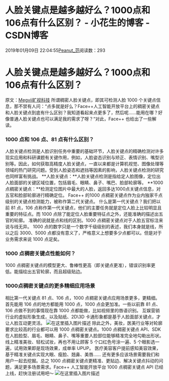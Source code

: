 
# 人脸关键点是越多越好么？1000点和106点有什么区别？ - 小花生的博客 - CSDN博客


2019年01月09日 22:04:55[Peanut_范](https://me.csdn.net/u013841196)阅读数：293


# 人脸关键点是越多越好么？1000点和106点有什么区别？
原文：[Megvii旷视科技](https://mp.weixin.qq.com/s?__biz=MzA3NjIzMTk0NA==&mid=2651648774&idx=1&sn=871c81f7d153bf5696a21492de31751a&chksm=849c3761b3ebbe77008409296860be63e783fb05884717eee38fb67404efff1d4382fa7b5133&scene=0&xtrack=1#rd)
所谓稠密人脸关键点，即其可检测人脸 1000 个关键点信息，那不禁有人问：“点多就是好么？Face++人工智能开放平台上的稠密关键点和人脸关键点到底有什么区别？我知道看起来点更多了，然后呢……能用在哪？好像普通人脸关键点也可以满足我的需求了呀？“对此，Face++ 也给出了一些解读。
### 1000 点和 106 点、81 点有什么区别？
人脸关键点检测是人脸识别任务中重要的基础环节，人脸关键点的精确检测对许多现实应用和科研课题有关键作用，例如，人脸姿态识别与矫正、表情识别、嘴型识别等。因此，如何获取高精度人脸关键点，一直以来都是计算机视觉、图像处理等领域的热门研究问题。受到人脸姿态和遮挡等因素的影响，人脸关键点检测的研究也同样富有挑战。
**人脸关键点：**人脸关键点检测是指给定人脸图像，定位出人脸面部的关键区域位置，包括眉毛、眼睛、鼻子、嘴巴、脸部轮廓等。
**1000点稠密关键点：**检测定位图片中最大的人脸，返回多达1000点关键点信息，对五官和脸部轮廓进行精确定位。
Face++ 的1000 点稠密关键点作为业内独家千点级别的关键点检测能力，被称作第二代关键点。
什么是第一代关键点？我们把以前 81 点，106 点称作第一代关键点，他们的主要任务就是定位人脸上比较明显且重要的特征点。而 1000 点除了能定位人脸重要特征点之外，还能准确的描述出五官的轮廓。 准确的说就是点和线的区别。1000 点稠密关键点对于人脸五官标注来说与线无异。
1000 点的数字只是一个数字千级级别的表述，我们本身就是线，所以之后 3000、5000 点都没有意义了，严格意义上想要多少点都可以。但是对于业务需求来说 1000 点足矣。
### 1000 点稠密关键点性能如何？
1000 点稠密关键点的模型更大、鲁棒性更高（即关键点更准），错误识别率更低。能描绘出五官轮廓，而且超级贴边。
### 1000点稠密关键点的更多精细应用场景
相比第一代关键点 81 点、106 点，1000 点稠密关键点应用场景更多，更精细。
首先能用 106 点的地方都能用 1000 点，1000 点会更加准。一些以前靠 81 点、106 点做不到的事情现在靠 1000 点都能做，比如视频里的唇语识别。
互娱营销行业的虚拟形象生成，以及贴纸、2D\3D 卡通形象都是基于人脸面部关键点，才让人脸互动更灵活。
![在这里插入图片描述](https://img-blog.csdnimg.cn/2019010922012621.png?x-oss-process=image/watermark,type_ZmFuZ3poZW5naGVpdGk,shadow_10,text_aHR0cHM6Ly9ibG9nLmNzZG4ubmV0L3UwMTM4NDExOTY=,size_16,color_FFFFFF,t_70)
除此之外，美妆，医美行业等对轮廓要求比较高的行业都可以用 1000 点稠密关键点。1000 点稠密关键点 API、SDK 在人脸脸型、眉毛、眼睛、鼻子、嘴等重要人脸部位能够精准完全地勾勒出形状。
[
](https://img-blog.csdnimg.cn/2019010922012621.png?x-oss-process=image/watermark,type_ZmFuZ3poZW5naGVpdGk,shadow_10,text_aHR0cHM6Ly9ibG9nLmNzZG4ubmV0L3UwMTM4NDExOTY=,size_16,color_FFFFFF,t_70)线上精准美妆、轻松试妆，再也不用让顾客 5 个口红色号涂一遍、5 个眼影选一遍，试用效果即是现场效果，成单率 UPUP。
[
](https://img-blog.csdnimg.cn/2019010922012621.png?x-oss-process=image/watermark,type_ZmFuZ3poZW5naGVpdGk,shadow_10,text_aHR0cHM6Ly9ibG9nLmNzZG4ubmV0L3UwMTM4NDExOTY=,size_16,color_FFFFFF,t_70)医疗美容客户提前感知美容效果，基于精准关键点实现大眼、瘦脸、翘鼻、美唇……
[
](https://img-blog.csdnimg.cn/2019010922012621.png?x-oss-process=image/watermark,type_ZmFuZ3poZW5naGVpdGk,shadow_10,text_aHR0cHM6Ly9ibG9nLmNzZG4ubmV0L3UwMTM4NDExOTY=,size_16,color_FFFFFF,t_70)还有更多应该场景需要我们和用户一起去挖掘。总之 1000 点稠密关键点更精准、更贴边、解决关键点抖动的问题，满足更多场景需求。Face++ 人工智能开放平台 1000 点稠密关键点 API 已经上线，赶快注册试用吧～
![在这里插入图片描述](https://img-blog.csdnimg.cn/20190109220153462.png?x-oss-process=image/watermark,type_ZmFuZ3poZW5naGVpdGk,shadow_10,text_aHR0cHM6Ly9ibG9nLmNzZG4ubmV0L3UwMTM4NDExOTY=,size_16,color_FFFFFF,t_70)

[
](https://img-blog.csdnimg.cn/2019010922012621.png?x-oss-process=image/watermark,type_ZmFuZ3poZW5naGVpdGk,shadow_10,text_aHR0cHM6Ly9ibG9nLmNzZG4ubmV0L3UwMTM4NDExOTY=,size_16,color_FFFFFF,t_70)

